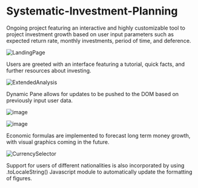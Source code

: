 # Systematic-Investment-Planning
Ongoing project featuring an interactive and highly customizable tool to project investment growth based on user input parameters such as expected return rate, monthly investments, period of time, and deference. 

![LandingPage](https://user-images.githubusercontent.com/103757105/220811077-1669ae63-a1a3-46a5-8f06-4374a9421adf.png)

 Users are greeted with an interface featuring a tutorial, quick facts, and further resources about investing.
 
![ExtendedAnalysis](https://user-images.githubusercontent.com/103757105/220810561-375af2b3-3131-4c31-966a-75a1fc53ad02.png)

Dynamic Pane allows for updates to be pushed to the DOM based on previously input user data.

![image](https://github.com/deep-patel21/Systematic-Investment-Planning/assets/103757105/936a05d9-9386-4013-a6b9-259652dc3416)

![image](https://github.com/deep-patel21/Systematic-Investment-Planning/assets/103757105/abcda445-93ae-48e5-9397-387e2b25c4b4)

Economic formulas are implemented to forecast long term money growth, with visual graphics coming in the future.

![CurrencySelector](https://user-images.githubusercontent.com/103757105/220810879-a959e2db-32c8-41f9-a471-6ee162a2157c.png)

Support for users of different nationalities is also incorporated by using .toLocaleString() Javascript module to automatically update the formatting of figures.
